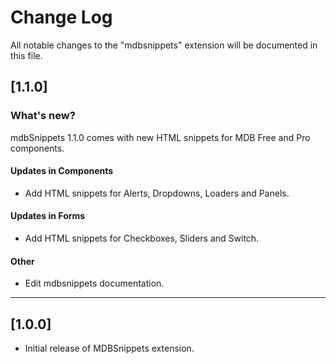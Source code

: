 # Change Log

All notable changes to the "mdbsnippets" extension will be documented in this file.

## [1.1.0]

### What's new?
mdbSnippets 1.1.0 comes with new HTML snippets for MDB Free and Pro components.

#### Updates in Components
- Add HTML snippets for Alerts, Dropdowns, Loaders and Panels.

#### Updates in Forms
- Add HTML snippets for Checkboxes, Sliders and Switch.

#### Other
- Edit mdbsnippets documentation.

--------------------------------------------------------------------------------

## [1.0.0]

- Initial release of MDBSnippets extension.